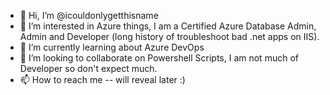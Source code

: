 - 👋 Hi, I’m @icouldonlygetthisname
- 👀 I’m interested in Azure things, I am a Certified Azure Database Admin, Admin and Developer (long history of troubleshoot bad .net apps on IIS).
- 🌱 I’m currently learning about Azure DevOps
- 💞️ I’m looking to collaborate on Powershell Scripts, I am not much of Developer so don't expect much.
- 📫 How to reach me -- will reveal later :)

<!---
icouldonlygetthisname/icouldonlygetthisname is a ✨ special ✨ repository because its `README.md` (this file) appears on your GitHub profile.
You can click the Preview link to take a look at your changes.
--->
